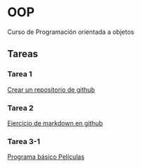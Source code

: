 # OOP
Curso de Programación orientada a objetos

 ## Tareas
### Tarea 1
[Crear un repositorio de github](https://github.com/Arturo-M/OOP)
### Tarea 2
[Ejercicio de markdown en github](https://github.com/Arturo-M/OOP/tree/master/POO/Setup)
### Tarea 3-1
[Programa básico Películas](https://github.com/Arturo-M/OOP/blob/master/pelicula/Program.cs)